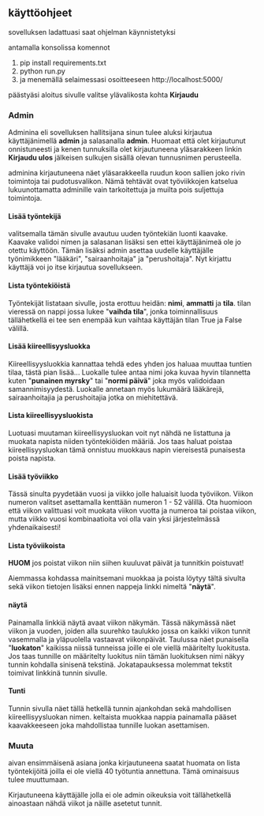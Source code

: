 ## käyttöohjeet

sovelluksen ladattuasi saat ohjelman käynnistetyksi

antamalla konsolissa komennot
1. pip install requirements.txt
2. python run.py
3. ja menemällä selaimessasi osoitteeseen http://localhost:5000/

päästyäsi aloitus sivulle valitse ylävalikosta kohta **Kirjaudu**

### Admin

Adminina eli sovelluksen hallitsijana sinun tulee aluksi kirjautua käyttäjänimellä **admin** ja salasanalla **admin**.
Huomaat että olet kirjautunut onnistuneesti ja kenen tunnuksilla olet kirjautuneena yläsarakkeen linkin **Kirjaudu ulos** jälkeisen sulkujen sisällä olevan tunnusnimen perusteella.

adminina kirjautuneena näet yläsarakkeella ruudun koon sallien joko rivin toimintoja tai pudotusvalikon.
Nämä tehtävät ovat työviikkojen katselua lukuunottamatta adminille vain tarkoitettuja ja muilta pois suljettuja toimintoja.

#### Lisää työntekijä
valitsemalla tämän sivulle avautuu uuden työntekiän luonti kaavake.
Kaavake validoi nimen ja salasanan lisäksi sen ettei käyttäjänimeä ole jo otettu käyttöön.
Tämän lisäksi admin asettaa uudelle käyttäjälle työnimikkeen "lääkäri", "sairaanhoitaja" ja "perushoitaja".
Nyt kirjattu käyttäjä voi jo itse kirjautua sovellukseen.

#### Lista työntekiöistä
Työntekijät listataan sivulle, josta erottuu heidän: **nimi**, **ammatti** ja **tila**.
tilan vieressä on nappi jossa lukee "**vaihda tila**", jonka toiminnallisuus tällähetkellä ei tee sen enempää kun vaihtaa käyttäjän tilan True ja False välillä.

#### Lisää kiireellisyysluokka
Kiireellisyysluokkia kannattaa tehdä edes yhden jos haluaa muuttaa tuntien tilaa, tästä pian lisää...
Luokalle tulee antaa nimi joka kuvaa hyvin tilannetta kuten "**punainen myrsky**" tai "**normi päivä**" joka myös validoidaan samannimisyydestä.
Luokalle annetaan myös lukumäärä lääkärejä, sairaanhoitajia ja perushoitajia jotka on miehitettävä.

#### Lista kiireellisyysluokista
Luotuasi muutaman kiireellisyysluokan voit nyt nähdä ne listattuna ja muokata napista niiden työntekiöiden määriä.
Jos taas haluat poistaa kiireellisyysluokan tämä onnistuu muokkaus napin viereisestä punaisesta poista napista.

#### Lisää työviikko
Tässä sinulta pyydetään vuosi ja viikko jolle haluaisit luoda työviikon. 
Viikon numeron valitset asettamalla kenttään numeron 1 - 52 välillä. 
Ota huomioon että viikon valittuasi voit muokata viikon vuotta ja numeroa tai poistaa viikon, mutta viikko vuosi kombinaatioita voi olla vain yksi järjestelmässä yhdenaikaisesti!

#### Lista työviikoista
**HUOM** jos poistat viikon niin siihen kuuluvat päivät ja tunnitkin poistuvat!

Aiemmassa kohdassa mainitsemani muokkaa ja poista löytyy tältä sivulta sekä viikon tietojen lisäksi ennen nappeja linkki nimeltä "**näytä**".

#### näytä
Painamalla linkkiä näytä avaat viikon näkymän.
Tässä näkymässä näet viikon ja vuoden, joiden alla suurehko taulukko jossa on kaikki viikon tunnit vasemmalla ja yläpuolella vastaavat viikonpäivät.
Taulussa näet punaisella "**luokaton**" kaikissa niissä tunneissa joille ei ole viellä määritelty luokitusta.
Jos taas tunnille on määritelty luokitus niin tämän luokituksen nimi näkyy tunnin kohdalla sinisenä tekstinä.
Jokatapauksessa molemmat tekstit toimivat linkkinä tunnin sivulle.

#### Tunti
Tunnin sivulla näet tällä hetkellä tunnin ajankohdan sekä mahdollisen kiireellisyysluokan nimen. 
keltaista muokkaa nappia painamalla pääset kaavakkeeseen joka mahdollistaa tunnille luokan asettamisen.

### Muuta
aivan ensimmäisenä asiana jonka kirjautuneena saatat huomata on lista työntekijöitä joilla ei ole viellä 40 työtuntia annettuna. Tämä ominaisuus tulee muuttumaan.

Kirjautuneena käyttäjälle jolla ei ole admin oikeuksia voit tällähetkellä ainoastaan nähdä viikot ja näille asetetut tunnit.
